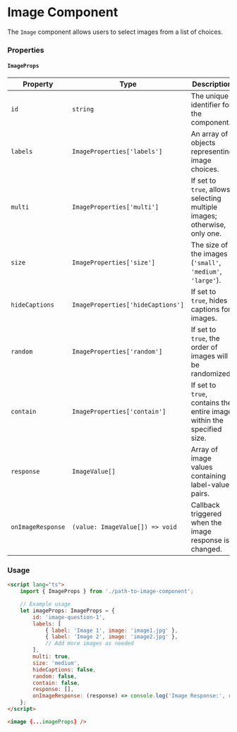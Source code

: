 # Image Component

The `Image` component allows users to select images from a list of choices.

### Properties

#### `ImageProps`

| Property          | Type                              | Description                                                              |
| ----------------- | --------------------------------- | ------------------------------------------------------------------------ |
| `id`              | `string`                          | The unique identifier for the component.                                 |
| `labels`          | `ImageProperties['labels']`       | An array of objects representing image choices.                          |
| `multi`           | `ImageProperties['multi']`        | If set to `true`, allows selecting multiple images; otherwise, only one. |
| `size`            | `ImageProperties['size']`         | The size of the images (`'small'`, `'medium'`, `'large'`).               |
| `hideCaptions`    | `ImageProperties['hideCaptions']` | If set to `true`, hides captions for images.                             |
| `random`          | `ImageProperties['random']`       | If set to `true`, the order of images will be randomized.                |
| `contain`         | `ImageProperties['contain']`      | If set to `true`, contains the entire image within the specified size.   |
| `response`        | `ImageValue[]`                    | Array of image values containing label-value pairs.                      |
| `onImageResponse` | `(value: ImageValue[]) => void`   | Callback triggered when the image response is changed.                   |

### Usage

```html
<script lang="ts">
	import { ImageProps } from './path-to-image-component';

	// Example usage
	let imageProps: ImageProps = {
		id: 'image-question-1',
		labels: [
			{ label: 'Image 1', image: 'image1.jpg' },
			{ label: 'Image 2', image: 'image2.jpg' },
			// Add more images as needed
		],
		multi: true,
		size: 'medium',
		hideCaptions: false,
		random: false,
		contain: false,
		response: [],
		onImageResponse: (response) => console.log('Image Response:', response),
	};
</script>

<image {...imageProps} />
```
